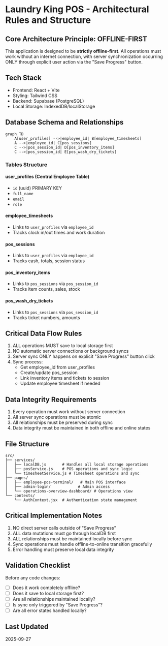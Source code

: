 # Laundry King POS - Architectural Rules and Structure

## Core Architecture Principle: OFFLINE-FIRST

This application is designed to be **strictly offline-first**. All operations must work without an internet connection, with server synchronization occurring ONLY through explicit user action via the "Save Progress" button.

## Tech Stack

- Frontend: React + Vite
- Styling: Tailwind CSS
- Backend: Supabase (PostgreSQL)
- Local Storage: IndexedDB/localStorage

## Database Schema and Relationships

```mermaid
graph TD
    A[user_profiles] -->|employee_id| B[employee_timesheets]
    A -->|employee_id| C[pos_sessions]
    C -->|pos_session_id| D[pos_inventory_items]
    C -->|pos_session_id| E[pos_wash_dry_tickets]
```

### Tables Structure

#### user_profiles (Central Employee Table)

- `id` (uuid) PRIMARY KEY
- `full_name`
- `email`
- `role`

#### employee_timesheets

- Links to `user_profiles` via `employee_id`
- Tracks clock in/out times and work duration

#### pos_sessions

- Links to `user_profiles` via `employee_id`
- Tracks cash, totals, session status

#### pos_inventory_items

- Links to `pos_sessions` via `pos_session_id`
- Tracks item counts, sales, stock

#### pos_wash_dry_tickets

- Links to `pos_sessions` via `pos_session_id`
- Tracks ticket numbers, amounts

## Critical Data Flow Rules

1. ALL operations MUST save to local storage first
2. NO automatic server connections or background syncs
3. Server sync ONLY happens on explicit "Save Progress" button click
4. Sync process:
   - Get employee_id from user_profiles
   - Create/update pos_session
   - Link inventory items and tickets to session
   - Update employee timesheet if needed

## Data Integrity Requirements

1. Every operation must work without server connection
2. All server sync operations must be atomic
3. All relationships must be preserved during sync
4. Data integrity must be maintained in both offline and online states

## File Structure

```
src/
├── services/
│   ├── localDB.js       # Handles all local storage operations
│   ├── posService.js    # POS operations and sync logic
│   └── timesheetService.js # Timesheet operations and sync
├── pages/
│   ├── employee-pos-terminal/   # Main POS interface
│   ├── admin-login/            # Admin access
│   └── operations-overview-dashboard/ # Operations view
└── contexts/
    └── AuthContext.jsx  # Authentication state management
```

## Critical Implementation Notes

1. NO direct server calls outside of "Save Progress"
2. ALL data mutations must go through localDB first
3. ALL relationships must be maintained locally before sync
4. Sync operations must handle offline-to-online transition gracefully
5. Error handling must preserve local data integrity

## Validation Checklist

Before any code changes:

- [ ] Does it work completely offline?
- [ ] Does it save to local storage first?
- [ ] Are all relationships maintained locally?
- [ ] Is sync only triggered by "Save Progress"?
- [ ] Are all error states handled locally?

## Last Updated

2025-09-27
